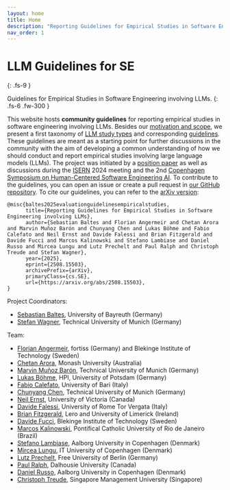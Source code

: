 ```yaml
---
layout: home
title: Home
description: "Reporting Guidelines for Empirical Studies in Software Engineering involving LLMs"
nav_order: 1
---
```


# LLM Guidelines for SE 
{: .fs-9 }

Guidelines for Empirical Studies in Software Engineering involving LLMs.
{: .fs-6 .fw-300 }

This website hosts **community guidelines** for reporting empirical studies in software engineering involving LLMs.
Besides our [motivation and scope](/scope), we present a first taxonomy of [LLM study types](/study-types) and corresponding [guidelines](/guidelines).
These guidelines are meant as a starting point for further discussions in the community with the aim of developing a common understanding of how we should conduct and report empirical studies involving large language models (LLMs).
The project was initiated by a [position paper](https://arxiv.org/abs/2411.07668) as well as discussions during the [ISERN](https://isern.iese.de/) 2024 meeting and the 2nd [Copenhagen Symposium on Human-Centered Software Engineering AI](https://www.danielrusso.org/copenhagen-symposium-human-centered-ai-software-engineering/).
To contribute to the guidelines, you can open an issue or create a pull request in [our GitHub repository](https://github.com/se-ubt/llm-guidelines).
To cite our guidelines, you can refer to the [arXiv version](https://arxiv.org/abs/2508.15503):

```
@misc{baltes2025evaluationguidelinesempiricalstudies,
      title={Reporting Guidelines for Empirical Studies in Software Engineering involving LLMs}, 
      author={Sebastian Baltes and Florian Angermeir and Chetan Arora and Marvin Muñoz Barón and Chunyang Chen and Lukas Böhme and Fabio Calefato and Neil Ernst and Davide Falessi and Brian Fitzgerald and Davide Fucci and Marcos Kalinowski and Stefano Lambiase and Daniel Russo and Mircea Lungu and Lutz Prechelt and Paul Ralph and Christoph Treude and Stefan Wagner},
      year={2025},
      eprint={2508.15503},
      archivePrefix={arXiv},
      primaryClass={cs.SE},
      url={https://arxiv.org/abs/2508.15503}, 
}
```

Project Coordinators:

* [Sebastian Baltes](https://empirical-software.engineering/), University of Bayreuth (Germany)
* [Stefan Wagner](https://www.professoren.tum.de/en/wagner-stefan), Technical University of Munich (Germany)

Team:

* [Florian Angermeir](https://angermeir.me/), fortiss (Germany) and Blekinge Institute of Technology (Sweden)
* [Chetan Arora](https://www.drchetanarora.com/), Monash University (Australia)
* [Marvin Muñoz Barón](https://www.cs.cit.tum.de/en/se/people/marvin-munoz-baron/), Technical University of Munich (Germany)
* [Lukas Böhme](https://www.hpi.uni-potsdam.de/hirschfeld/people/boehme/index.html), HPI, University of Potsdam (Germany)
* [Fabio Calefato](https://collab.di.uniba.it/fabio/), University of Bari (Italy)
* [Chunyang Chen](https://chunyang-chen.github.io/), Technical University of Munich (Germany)
* [Neil Ernst](https://www.uvic.ca/ecs/computerscience/people/faculty/profiles/ernst-neil.php), University of Victoria (Canada)
* [Davide Falessi](https://sere.ing.uniroma2.it/davide-falessi/), University of Rome Tor Vergata (Italy)
* [Brian Fitzgerald](https://www.brian-fitzgerald.com), Lero and University of Limerick (Ireland)
* [Davide Fucci](https://dfucci.github.io), Blekinge Institute of Technology (Sweden)
* [Marcos Kalinowski](https://www-di.inf.puc-rio.br/~kalinowski/), Pontifical Catholic University of Rio de Janeiro (Brazil)
* [Stefano Lambiase](https://stefanolambiase.github.io), Aalborg University in Copenhagen (Denmark)
* [Mircea Lungu](https://mircealungu.com/), IT University of Copenhagen (Denmark)
* [Lutz Prechelt](https://www.mi.fu-berlin.de/w/Main/LutzPrechelt), Free University of Berlin (Germany)
* [Paul Ralph](https://paulralph.name), Dalhousie University (Canada)
* [Daniel Russo](https://www.danielrusso.org/), Aalborg University in Copenhagen (Denmark)
* [Christoph Treude](https://ctreude.ca), Singapore Management University (Singapore)
